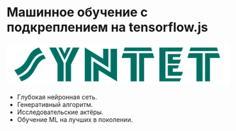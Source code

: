 # Машинное обучение с подкреплением на tensorflow.js

![sd](public/logo.png)

* Глубокая нейронная сеть.
* Генеративный алгоритм.
* Исследовательские актёры.
* Обучение ML на лучших в поколении.

